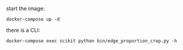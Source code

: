 start the image:

```
docker-compose up -d
```

there is a CLI:

```
docker-compose exec scikit python bin/edge_proportion_crop.py -h
```
